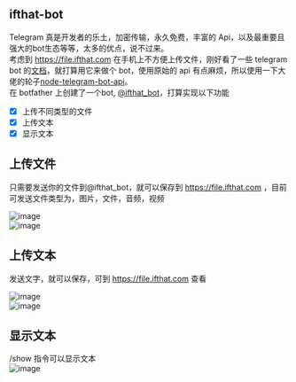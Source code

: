 ## ifthat-bot

Telegram 真是开发者的乐土，加密传输，永久免费，丰富的 Api，以及最重要且强大的bot生态等等，太多的优点，说不过来。  
考虑到 https://file.ifthat.com 在手机上不方便上传文件，刚好看了一些 telegram bot 的[文档](https://core.telegram.org/bots/api)，就打算用它来做个 bot，使用原始的 api 有点麻烦，所以使用一下大佬的轮子[node-telegram-bot-api](https://github.com/yagop/node-telegram-bot-api)。  
在 botfather 上创建了一个bot, [@ifthat_bot](https://t.me/ifthat_bot)，打算实现以下功能  
- [x] 上传不同类型的文件
- [x] 上传文本
- [x] 显示文本

## 上传文件
只需要发送你的文件到@ifthat_bot，就可以保存到 https://file.ifthat.com ，目前可发送文件类型为，图片，文件，音频，视频

![image](https://static.ifthat.com/public/data/39c72a828dffe9ae-image.jpg)  
![image](https://static.ifthat.com/public/data/ac019a4132e771ff-image.png)  

## 上传文本
发送文字，就可以保存，可到 https://file.ifthat.com 查看

![image](https://static.ifthat.com/public/data/646d55190f118d99-image.png)  
![image](https://static.ifthat.com/public/data/fcb0d749feb57447-image.png)  

## 显示文本
/show 指令可以显示文本  
![image](https://static.ifthat.com/public/data/05c5a2848945f11a-image.png)